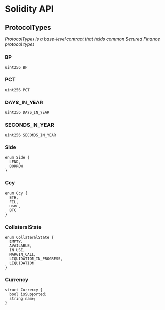 # Solidity API

## ProtocolTypes

_ProtocolTypes is a base-level contract that holds common Secured Finance protocol types_

### BP

```solidity
uint256 BP
```

### PCT

```solidity
uint256 PCT
```

### DAYS_IN_YEAR

```solidity
uint256 DAYS_IN_YEAR
```

### SECONDS_IN_YEAR

```solidity
uint256 SECONDS_IN_YEAR
```

### Side

```solidity
enum Side {
  LEND,
  BORROW
}
```

### Ccy

```solidity
enum Ccy {
  ETH,
  FIL,
  USDC,
  BTC
}
```

### CollateralState

```solidity
enum CollateralState {
  EMPTY,
  AVAILABLE,
  IN_USE,
  MARGIN_CALL,
  LIQUIDATION_IN_PROGRESS,
  LIQUIDATION
}
```

### Currency

```solidity
struct Currency {
  bool isSupported;
  string name;
}
```

